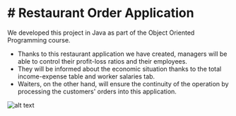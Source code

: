 # # Restaurant Order Application
We developed this project in Java as part of the Object Oriented Programming course.
 - Thanks to this restaurant application we have created, managers will be able to control their profit-loss ratios and their employees.
 - They will be informed about the economic situation thanks to the total income-expense table and worker salaries tab.
 - Waiters, on the other hand, will ensure the continuity of the operation by processing the customers' orders into this application.


![alt text](https://www.pureipos.com/images/menu-management.png)
